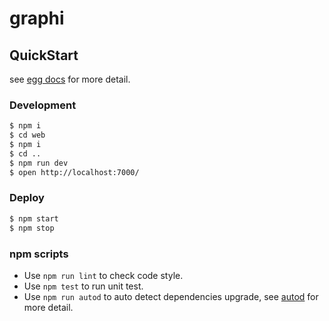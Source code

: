 # graphi


## QuickStart

<!-- add docs here for user -->

see [egg docs][egg] for more detail.

### Development

```bash
$ npm i
$ cd web
$ npm i
$ cd ..
$ npm run dev
$ open http://localhost:7000/
```

### Deploy

```bash
$ npm start
$ npm stop
```

### npm scripts

- Use `npm run lint` to check code style.
- Use `npm test` to run unit test.
- Use `npm run autod` to auto detect dependencies upgrade, see [autod](https://www.npmjs.com/package/autod) for more detail.


[egg]: https://eggjs.org